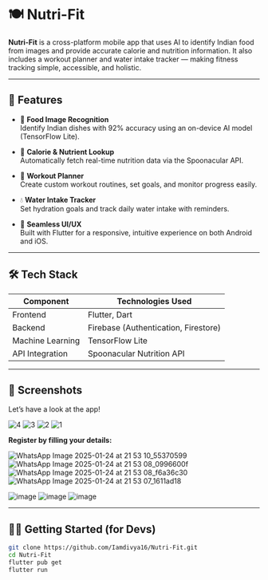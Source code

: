 # 🍽️ Nutri-Fit

**Nutri-Fit** is a cross-platform mobile app that uses AI to identify Indian food from images and provide accurate calorie and nutrition information. It also includes a workout planner and water intake tracker — making fitness tracking simple, accessible, and holistic.

---

## 🚀 Features

- 📸 **Food Image Recognition**  
  Identify Indian dishes with 92% accuracy using an on-device AI model (TensorFlow Lite).

- 🔢 **Calorie & Nutrient Lookup**  
  Automatically fetch real-time nutrition data via the Spoonacular API.

- 💪 **Workout Planner**  
  Create custom workout routines, set goals, and monitor progress easily.

- 💧 **Water Intake Tracker**  
  Set hydration goals and track daily water intake with reminders.

- 📱 **Seamless UI/UX**  
  Built with Flutter for a responsive, intuitive experience on both Android and iOS.

---

## 🛠️ Tech Stack

| Component         | Technologies Used                          |
|------------------|---------------------------------------------|
| Frontend         | Flutter, Dart                               |
| Backend          | Firebase (Authentication, Firestore)        |
| Machine Learning | TensorFlow Lite                             |
| API Integration  | Spoonacular Nutrition API                   |

---

## 📸 Screenshots

Let’s have a look at the app!

![4](https://github.com/user-attachments/assets/80bee6c8-be72-4eef-8e65-5fd546d0a62f)
![3](https://github.com/user-attachments/assets/895724d5-ef6f-4e67-ba23-93b01af5b491)
![2](https://github.com/user-attachments/assets/bcbc8019-2a59-4a8f-a61a-8524642195eb)
![1](https://github.com/user-attachments/assets/8cc338b6-0559-4a17-8dcc-a88ddd4d3453)

**Register by filling your details:**

![WhatsApp Image 2025-01-24 at 21 53 10_55370599](https://github.com/user-attachments/assets/493f2555-94cd-4e0c-92ca-2b2a0216ea48)
![WhatsApp Image 2025-01-24 at 21 53 08_0996600f](https://github.com/user-attachments/assets/405583f3-0fc4-48b9-adcb-ec5d7998a439)
![WhatsApp Image 2025-01-24 at 21 53 08_f6a36c30](https://github.com/user-attachments/assets/5c64849d-e93f-4605-87c8-6c7e4a986775)
![WhatsApp Image 2025-01-24 at 21 53 07_1611ad18](https://github.com/user-attachments/assets/cf9af7d1-95f6-427a-9f3e-2f5111251927)

![image](https://github.com/user-attachments/assets/c49edd3c-155e-4b05-bdd2-e14e8d445504)
![image](https://github.com/user-attachments/assets/8472ee7e-7d69-436c-8aa6-4e8f99aa9a5c)
![image](https://github.com/user-attachments/assets/13d35186-f19d-4dd1-b326-6546c652cbcc)

---

## 🧑‍💻 Getting Started (for Devs)

```bash
git clone https://github.com/Iamdivya16/Nutri-Fit.git
cd Nutri-Fit
flutter pub get
flutter run

